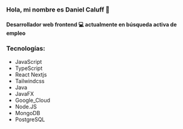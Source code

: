 ### Hola, mi nombre es Daniel Caluff 👋
#### Desarrollador web frontend 💻 actualmente en **búsqueda activa** de empleo

### Tecnologías:

- JavaScript 
- TypeScript 
- React Nextjs 
- Tailwindcss 
- Java 
- JavaFX 
- Google_Cloud
- Node.JS 
- MongoDB 
- PostgreSQL


<!--
**caluff/caluff** is a ✨ _special_ ✨ repository because its `README.md` (this file) appears on your GitHub profile.

Here are some ideas to get you started:

- 🔭 I’m currently working on ...
- 🌱 I’m currently learning ...
- 👯 I’m looking to collaborate on ...
- 🤔 I’m looking for help with ...
- 💬 Ask me about ...
- 📫 How to reach me: ...
- 😄 Pronouns: ...
- ⚡ Fun fact: ...
-->
